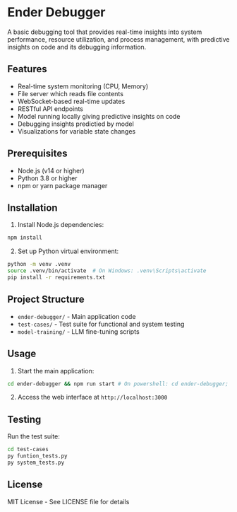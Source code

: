 # Ender Debugger

A basic debugging tool that provides real-time insights into system performance, resource utilization, and process management, with predictive insights on code and its debugging information.

## Features

- Real-time system monitoring (CPU, Memory)
- File server which reads file contents
- WebSocket-based real-time updates
- RESTful API endpoints
- Model running locally giving predictive insights on code
- Debugging insights predictied by model
- Visualizations for variable state changes

## Prerequisites

- Node.js (v14 or higher)
- Python 3.8 or higher
- npm or yarn package manager

## Installation

1. Install Node.js dependencies:
```bash
npm install
```

2. Set up Python virtual environment:
```bash
python -m venv .venv
source .venv/bin/activate  # On Windows: .venv\Scripts\activate
pip install -r requirements.txt
```

## Project Structure

- `ender-debugger/` - Main application code
- `test-cases/` - Test suite for functional and system testing
- `model-training/` - LLM fine-tuning scripts

## Usage

1. Start the main application:
```bash
cd ender-debugger && npm run start # On powershell: cd ender-debugger; npm run start
```

2. Access the web interface at `http://localhost:3000`

## Testing

Run the test suite:
```bash
cd test-cases
py funtion_tests.py
py system_tests.py
```

## License

MIT License - See LICENSE file for details 